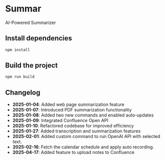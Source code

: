 # Summar
AI-Powered Summarizer


## Install dependencies
```bash
npm install
```

## Build the project
```bash
npm run build
```

## Changelog
- **2025-01-04**: Added web page summarization feature
- **2025-01-07**: Introduced PDF summarization functionality
- **2025-01-08**: Added two new commands and enabled auto-updates
- **2025-01-09**: Integrated Confluence Open API
- **2025-01-10**: Refactored codebase for improved efficiency
- **2025-01-27**: Added transcription and summarization features
- **2025-02-01**: Added custom command to run OpenAI API with selected text.
- **2025-02-16**: Fetch the calendar schedule and apply auto recording.
- **2025-04-17**: Added feature to upload notes to Confluence  